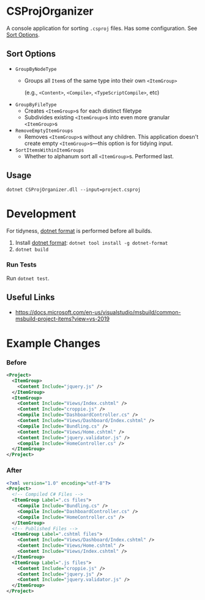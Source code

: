 # CSProjOrganizer

A console application for sorting `.csproj` files.
Has some configuration. See [Sort Options](#sort-options).

<h2 id="sort-options">Sort Options</h2>

- `GroupByNodeType`
    -  Groups all `Item`s of the same type into their own `<ItemGroup>`

        (e.g., `<Content>`, `<Compile>`, `<TypeScriptCompile>`, etc)
-  `GroupByFileType`
    - Creates `<ItemGroup>`s for each distinct filetype
    - Subdivides existing `<ItemGroup>`s into even more granular `<ItemGroup>`s
- `RemoveEmptyItemGroups`
    - Removes `<ItemGroup>`s without any children. This application doesn't create empty `<ItemGroup>`s―this option is for tidying input.
- `SortItemsWithinItemGroups`
    - Whether to alphanum sort all `<ItemGroup>`s. Performed last.


## Usage

```
dotnet CSProjOrganizer.dll --input=project.csproj
```

# Development

For tidyness, [dotnet format](https://github.com/dotnet/format) is performed before all builds.
1. Install [dotnet format](https://github.com/dotnet/format#how-to-install): `dotnet tool install -g dotnet-format
`
2. `dotnet build`

### Run Tests
Run `dotnet test`.

## Useful Links
- https://docs.microsoft.com/en-us/visualstudio/msbuild/common-msbuild-project-items?view=vs-2019


# Example Changes

### Before
``` xml
<Project>
  <ItemGroup>
    <Content Include="jquery.js" />
  </ItemGroup>
  <ItemGroup>
    <Content Include="Views/Index.cshtml" />
    <Content Include="croppie.js" />
    <Compile Include="DashboardController.cs" />
    <Content Include="Views/Dashboard/Index.cshtml" />
    <Compile Include="Bundling.cs" />
    <Content Include="Views/Home.cshtml" />
    <Content Include="jquery.validator.js" />
    <Compile Include="HomeController.cs" />
  </ItemGroup>
</Project>
```

### After

``` xml
<?xml version="1.0" encoding="utf-8"?>
<Project>
  <!-- Compiled C# Files -->
  <ItemGroup Label=".cs files">
    <Compile Include="Bundling.cs" />
    <Compile Include="DashboardController.cs" />
    <Compile Include="HomeController.cs" />
  </ItemGroup>
  <!-- Published Files -->
  <ItemGroup Label=".cshtml files">
    <Content Include="Views/Dashboard/Index.cshtml" />
    <Content Include="Views/Home.cshtml" />
    <Content Include="Views/Index.cshtml" />
  </ItemGroup>
  <ItemGroup Label=".js files">
    <Content Include="croppie.js" />
    <Content Include="jquery.js" />
    <Content Include="jquery.validator.js" />
  </ItemGroup>
</Project>
```